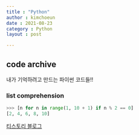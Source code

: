 ```yaml
---
title : "Python"
author : kimchoeun
date : 2021-08-23
category : Python
layout : post

---
```


## code archive

내가 기억하려고 만드는 파이썬 코드들!!


### list comprehension

```python
>>> [n for n in range(1, 10 + 1) if n % 2 == 0]
[2, 4, 6, 8, 10]
```

[티스토리 블로그](https://cooding99.tistory.com/)


